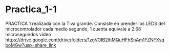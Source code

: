 # Practica_1-1
PRACTICA 1 realizada con la Tiva grande. Consiste en prender los LEDS del microcontrolador cada medio segundo, 1 cuenta equivale a 2.68 microsegundos
video https://drive.google.com/drive/folders/1zgVOIB2ihMQuHFhSnAm1FZNFXsqboMGw?usp=share_link
